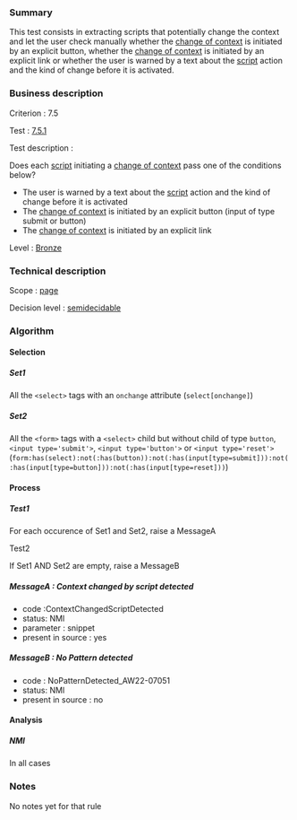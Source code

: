 ### Summary

This test consists in extracting scripts that potentially change the context and let the user check manually whether the [change of context](http://accessiweb.org/index.php/glossary-76.html#mChangContexte) is initiated by an explicit button, whether the [change of context](http://accessiweb.org/index.php/glossary-76.html#mChangContexte) is initiated by an explicit link or whether the user is warned by a text about the [script](http://accessiweb.org/index.php/glossary-76.html#mScript) action and the kind of change before it is activated.

### Business description

Criterion : 7.5

Test : [7.5.1](http://accessiweb.org/index.php/accessiweb-22-english-version.html#test-7-5-1)

Test description :

Does each
[script](http://accessiweb.org/index.php/glossary-76.html#mScript) initiating a [change of context](http://accessiweb.org/index.php/glossary-76.html#mChangContexte) pass one of the conditions below?

-   The user is warned by a text about the [script](http://accessiweb.org/index.php/glossary-76.html#mScript) action and the kind of change before it is activated
-   The [change of context](http://accessiweb.org/index.php/glossary-76.html#mChangContexte) is initiated by an explicit button (input of type submit or button)
-   The [change of context](http://accessiweb.org/index.php/glossary-76.html#mChangContexte) is initiated by an explicit link

Level : [Bronze](/en/category/rules-design/accessiweb-11/level/bronze)

### Technical description

Scope : [page](/en/category/rules-design/accessiweb-11/scope/page)

Decision level :
[semidecidable](/en/category/rules-design/accessiweb-11/decision-level/semidecidable)

### Algorithm

#### Selection

##### Set1

All the `<select>` tags with an `onchange` attribute (`select[onchange]`)

##### Set2

All the `<form>` tags with a `<select>` child but without child of type `button`, `<input type='submit'>`, `<input type='button'>` or `<input type='reset'>` (`form:has(select):not(:has(button)):not(:has(input[type=submit])):not(:has(input[type=button])):not(:has(input[type=reset]))`)

#### Process

##### Test1

For each occurence of Set1 and Set2, raise a MessageA

Test2

If Set1 AND Set2 are empty, raise a MessageB

##### MessageA : Context changed by script detected

-   code :ContextChangedScriptDetected
-   status: NMI
-   parameter : snippet
-   present in source : yes

##### MessageB : No Pattern detected

-   code : NoPatternDetected\_AW22-07051
-   status: NMI
-   present in source : no

#### Analysis

##### NMI

In all cases

### Notes

No notes yet for that rule
